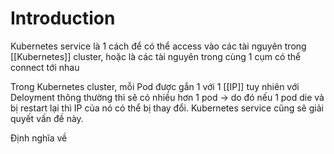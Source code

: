 ---
---
# Introduction

Kubernetes service là 1 cách để có thể access vào các tài nguyên trong [[Kubernetes]] cluster, hoặc là các tài nguyên trong cùng 1 cụm có thể connect tới nhau

Trong Kubernetes cluster, mỗi Pod được gắn 1 với 1 [[IP]] tuy nhiên với Deloyment thông thường thì sẽ có nhiều hơn 1 pod -> do đó nếu 1 pod die và bị restart lại thì IP của nó có thể bị thay đổi. Kubernetes service cũng sẽ giải quyết vấn đề này.

Định nghĩa về